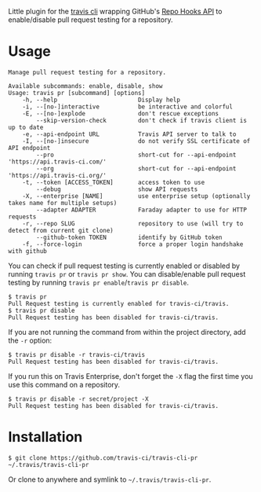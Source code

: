 Little plugin for the [travis cli](https://github.com/travis-ci/travis#command-line-client) wrapping GitHub's [Repo Hooks API](http://developer.github.com/v3/repos/hooks/) to enable/disable pull request testing for a repository.

# Usage

    Manage pull request testing for a repository.

    Available subcommands: enable, disable, show
    Usage: travis pr [subcommand] [options]
        -h, --help                       Display help
        -i, --[no-]interactive           be interactive and colorful
        -E, --[no-]explode               don't rescue exceptions
            --skip-version-check         don't check if travis client is up to date
        -e, --api-endpoint URL           Travis API server to talk to
        -I, --[no-]insecure              do not verify SSL certificate of API endpoint
            --pro                        short-cut for --api-endpoint 'https://api.travis-ci.com/'
            --org                        short-cut for --api-endpoint 'https://api.travis-ci.org/'
        -t, --token [ACCESS_TOKEN]       access token to use
            --debug                      show API requests
        -X, --enterprise [NAME]          use enterprise setup (optionally takes name for multiple setups)
            --adapter ADAPTER            Faraday adapter to use for HTTP requests
        -r, --repo SLUG                  repository to use (will try to detect from current git clone)
            --github-token TOKEN         identify by GitHub token
        -f, --force-login                force a proper login handshake with github

You can check if pull request testing is currently enabled or disabled by running `travis pr` or `travis pr show`. You can disable/enable pull request testing by running `travis pr enable`/`travis pr disable`.

    $ travis pr
    Pull Request testing is currently enabled for travis-ci/travis.
    $ travis pr disable
    Pull Request testing has been disabled for travis-ci/travis.

If you are not running the command from within the project directory, add the `-r` option:

    $ travis pr disable -r travis-ci/travis
    Pull Request testing has been disabled for travis-ci/travis.


If you run this on Travis Enterprise, don't forget the `-X` flag the first time you use this command on a repository.

    $ travis pr disable -r secret/project -X
    Pull Request testing has been disabled for travis-ci/travis.

# Installation

    $ git clone https://github.com/travis-ci/travis-cli-pr ~/.travis/travis-cli-pr

Or clone to anywhere and symlink to `~/.travis/travis-cli-pr`.
